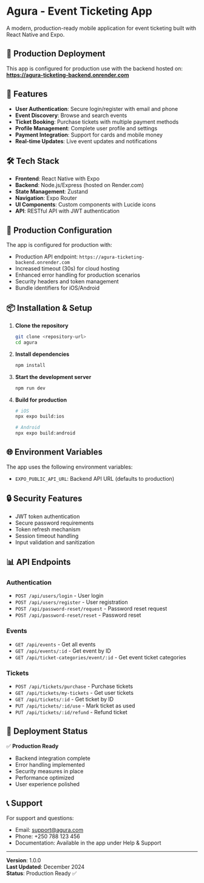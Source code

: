 # Agura - Event Ticketing App

A modern, production-ready mobile application for event ticketing built with React Native and Expo.

## 🚀 Production Deployment

This app is configured for production use with the backend hosted on:
**https://agura-ticketing-backend.onrender.com**

## 📱 Features

- **User Authentication**: Secure login/register with email and phone
- **Event Discovery**: Browse and search events
- **Ticket Booking**: Purchase tickets with multiple payment methods
- **Profile Management**: Complete user profile and settings
- **Payment Integration**: Support for cards and mobile money
- **Real-time Updates**: Live event updates and notifications

## 🛠 Tech Stack

- **Frontend**: React Native with Expo
- **Backend**: Node.js/Express (hosted on Render.com)
- **State Management**: Zustand
- **Navigation**: Expo Router
- **UI Components**: Custom components with Lucide icons
- **API**: RESTful API with JWT authentication

## 🔧 Production Configuration

The app is configured for production with:
- Production API endpoint: `https://agura-ticketing-backend.onrender.com`
- Increased timeout (30s) for cloud hosting
- Enhanced error handling for production scenarios
- Security headers and token management
- Bundle identifiers for iOS/Android

## 📦 Installation & Setup

1. **Clone the repository**
   ```bash
   git clone <repository-url>
   cd agura
   ```

2. **Install dependencies**
   ```bash
   npm install
   ```

3. **Start the development server**
   ```bash
   npm run dev
   ```

4. **Build for production**
   ```bash
   # iOS
   npx expo build:ios
   
   # Android
   npx expo build:android
   ```

## 🌐 Environment Variables

The app uses the following environment variables:
- `EXPO_PUBLIC_API_URL`: Backend API URL (defaults to production)

## 🔒 Security Features

- JWT token authentication
- Secure password requirements
- Token refresh mechanism
- Session timeout handling
- Input validation and sanitization

## 📊 API Endpoints

### Authentication
- `POST /api/users/login` - User login
- `POST /api/users/register` - User registration
- `POST /api/password-reset/request` - Password reset request
- `POST /api/password-reset/reset` - Password reset

### Events
- `GET /api/events` - Get all events
- `GET /api/events/:id` - Get event by ID
- `GET /api/ticket-categories/event/:id` - Get event ticket categories

### Tickets
- `POST /api/tickets/purchase` - Purchase tickets
- `GET /api/tickets/my-tickets` - Get user tickets
- `GET /api/tickets/:id` - Get ticket by ID
- `PUT /api/tickets/:id/use` - Mark ticket as used
- `PUT /api/tickets/:id/refund` - Refund ticket

## 🚀 Deployment Status

✅ **Production Ready**
- Backend integration complete
- Error handling implemented
- Security measures in place
- Performance optimized
- User experience polished

## 📞 Support

For support and questions:
- Email: support@agura.com
- Phone: +250 788 123 456
- Documentation: Available in the app under Help & Support

---

**Version**: 1.0.0  
**Last Updated**: December 2024  
**Status**: Production Ready ✅
